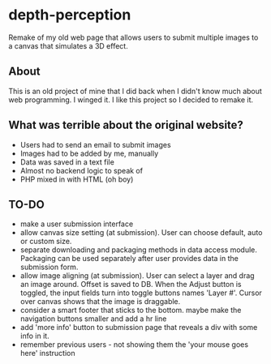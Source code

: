 # depth-perception
Remake of my old web page that allows users to submit multiple images to a canvas that simulates a 3D effect.

## About
This is an old project of mine that I did back when I didn't know much about web programming. I winged it.
I like this project so I decided to remake it.

## What was terrible about the original website?
 - Users had to send an email to submit images
 - Images had to be added by me, manually
 - Data was saved in a text file
 - Almost no backend logic to speak of
 - PHP mixed in with HTML (oh boy)

 ## TO-DO
 - make a user submission interface
 - allow canvas size setting (at submission). User can choose default, auto or custom size.
 - separate downloading and packaging methods in data access module. Packaging can be used separately after user provides data in the submission form.
 - allow image aligning (at submission). User can select a layer and drag an image around. Offset is saved to DB. When the Adjust button is toggled, the input fields turn into toggle buttons names 'Layer #'. Cursor over canvas shows that the image is draggable.
 - consider a smart footer that sticks to the bottom. maybe make the navigation buttons smaller and add a hr line
 - add 'more info' button to submission page that reveals a div with some info in it.
 - remember previous users - not showing them the 'your mouse goes here' instruction